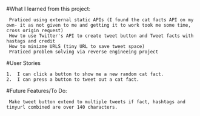 
#What I learned from this project:
 ```
  Praticed using external static APIs (I found the cat facts API on my own- it as not given to me and getting it to work took me some time, cross origin request)
  How to use Twitter's API to create tweet button and Tweet facts with hastags and credit 
  How to minizme URLS (tiny URL to save tweet space)
  Praticed problem solving via reverse engineeing project 

```
#User Stories
```
1.  I can click a button to show me a new random cat fact. 
2.  I can press a button to tweet out a cat fact.
```

#Future Features/To Do: 
  ```
   Make tweet button extend to multiple tweets if fact, hashtags and tinyurl combined are over 140 characters. 
  ```